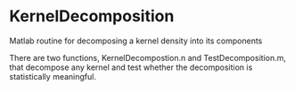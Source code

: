 # KernelDecomposition
Matlab routine for decomposing a kernel density into its components

There are two functions, KernelDecompostion.n and TestDecomposition.m, that decompose any kernel and test whether the decomposition is statistically meaningful.
